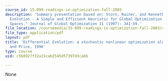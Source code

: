 ```yaml
---
course_id: 15-099-readings-in-optimization-fall-2003
description: 'Summary presentation based on: Storn, Rainer, and Kenneth Price. "Differential
  Evolution - A Simple and Efficient Heuristic for Global Optimization over Continuous
  Spaces." Journal of Global Optimization 11 (1997): 341-59.'
file_location: /coursemedia/15-099-readings-in-optimization-fall-2003/c5b8927f32a15cab2545d57397d3cabb_ses2_storn_price.pdf
file_type: application/pdf
layout: pdf
title: 'Differential Evolution: a stochastic nonlinear optimization algorithm by Storn
  and Price, 1996'
type: course
uid: c5b8927f32a15cab2545d57397d3cabb

---
```

None